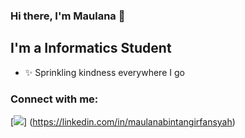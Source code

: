 ### Hi there, I'm Maulana :raising_hand:


## I'm a Informatics Student 

- :sparkles: Sprinkling kindness everywhere I go

### Connect with me:

[![](http://img.shields.io/badge/-LinkedIn-lightgrey?logo=linkedin&style=flat&logoColor=white&color=0077B5)]
(https://linkedin.com/in/maulanabintangirfansyah)
